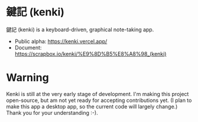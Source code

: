 # 鍵記 (kenki)
鍵記 (kenki) is a keyboard-driven, graphical note-taking app.
- Public alpha: https://kenki.vercel.app/
- Document: https://scrapbox.io/kenki/%E9%8D%B5%E8%A8%98_(kenki)

# Warning
Kenki is still at the very early stage of development. I'm making this project open-source, but am not yet ready for accepting contributions yet. (I plan to make this app a desktop app, so the current code will largely change.) Thank you for your understanding :-).
